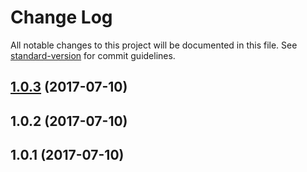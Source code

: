 # Change Log

All notable changes to this project will be documented in this file. See [standard-version](https://github.com/conventional-changelog/standard-version) for commit guidelines.

<a name="1.0.3"></a>
## [1.0.3](https://github.com/Toxicable/toxic-infinite-scoller/compare/v1.0.2...v1.0.3) (2017-07-10)



<a name="1.0.2"></a>
## 1.0.2 (2017-07-10)



<a name="1.0.1"></a>
## 1.0.1 (2017-07-10)
